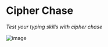 # Cipher Chase

*Test your typing skills with cipher chase*

![image](https://user-images.githubusercontent.com/46798151/60693056-c21dbf80-9ea6-11e9-9992-e42558eef18c.png)